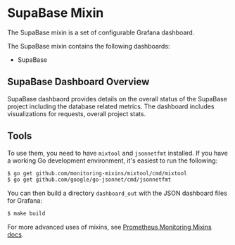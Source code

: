 # SupaBase Mixin

The SupaBase mixin is a set of configurable Grafana dashboard.

The SupaBase mixin contains the following dashboards:

- SupaBase

## SupaBase Dashboard Overview
SupaBase dashbaord provides details on the overall status of the SupaBase project including the database related metrics. The dashboard includes visualizations for requests, overall project stats.

## Tools
To use them, you need to have `mixtool` and `jsonnetfmt` installed. If you have a working Go development environment, it's easiest to run the following:

```bash
$ go get github.com/monitoring-mixins/mixtool/cmd/mixtool
$ go get github.com/google/go-jsonnet/cmd/jsonnetfmt
```

You can then build a directory `dashboard_out` with the JSON dashboard files for Grafana:

```bash
$ make build
```

For more advanced uses of mixins, see [Prometheus Monitoring Mixins docs](https://github.com/monitoring-mixins/docs).